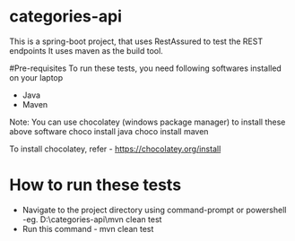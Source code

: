 # categories-api
This is a spring-boot project, that uses RestAssured to test the REST endpoints
It uses maven as the build tool.

#Pre-requisites
To run these tests, you need following softwares installed on your laptop
- Java
- Maven

Note: You can use chocolatey (windows package manager) to install these above software
       choco install java
       choco install maven

To install chocolatey, refer - https://chocolatey.org/install

# How to run these tests
- Navigate to the project directory using command-prompt or powershell -eg. D:\categories-api\mvn clean test
- Run this command - mvn clean test
